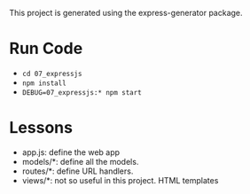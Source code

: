 This project is generated using the express-generator package.

# Run Code

- `cd 07_expressjs`
- `npm install`
- `DEBUG=07_expressjs:* npm start`

# Lessons

- app.js: define the web app
- models/\*: define all the models.
- routes/\*: define URL handlers.
- views/\*: not so useful in this project. HTML templates

